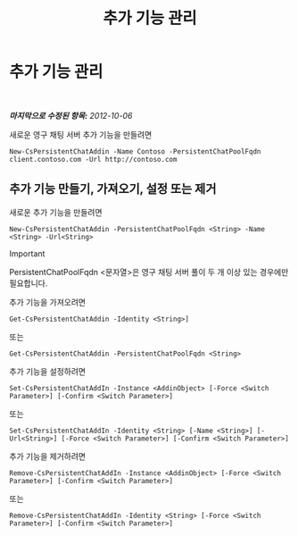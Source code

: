 ﻿---
title: 추가 기능 관리
TOCTitle: 추가 기능 관리
ms:assetid: b84f868e-b36e-4ab4-b284-7db212d401c3
ms:mtpsurl: https://technet.microsoft.com/ko-kr/library/JJ205193(v=OCS.15)
ms:contentKeyID: 49304822
ms.date: 08/24/2015
mtps_version: v=OCS.15
ms.translationtype: HT
---

# 추가 기능 관리

 

_**마지막으로 수정된 항목:** 2012-10-06_

새로운 영구 채팅 서버 추가 기능을 만들려면

    New-CsPersistentChatAddin -Name Contoso -PersistentChatPoolFqdn client.contoso.com -Url http://contoso.com 

## 추가 기능 만들기, 가져오기, 설정 또는 제거

새로운 추가 기능을 만들려면

    New-CsPersistentChatAddin -PersistentChatPoolFqdn <String> -Name <String> -Url<String>


> [!IMPORTANT]
> PersistentChatPoolFqdn &lt;문자열&gt;은 영구 채팅 서버 풀이 두 개 이상 있는 경우에만 필요합니다.



추가 기능을 가져오려면

    Get-CsPersistentChatAddin -Identity <String>]

또는

    Get-CsPersistentChatAddin -PersistentChatPoolFqdn <String>

추가 기능을 설정하려면

    Set-CsPersistentChatAddIn -Instance <AddinObject> [-Force <Switch Parameter>] [-Confirm <Switch Parameter>]

또는

    Set-CsPersistentChatAddIn -Identity <String> [-Name <String>] [-Url<String>] [-Force <Switch Parameter>] [-Confirm <Switch Parameter>]

추가 기능을 제거하려면

    Remove-CsPersistentChatAddIn -Instance <AddinObject> [-Force <Switch Parameter>] [-Confirm <Switch Parameter>]

또는

    Remove-CsPersistentChatAddIn -Identity <String> [-Force <Switch Parameter>] [-Confirm <Switch Parameter>]

